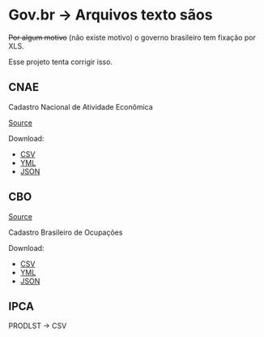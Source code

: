 Gov.br -> Arquivos texto sãos
======

~~Por algum motivo~~ (não existe motivo) o governo brasileiro tem fixação por XLS.

Esse projeto tenta corrigir isso.


## CNAE

Cadastro Nacional de Atividade Econômica

[Source](http://concla.ibge.gov.br/images/concla/downloads/Subclasses%20CNAE%202.2%20-%20Estrutura.xls)

Download:

- [CSV](https://github.com/fireho/govbr2txt/blob/master/readable/cnaes.csv)
- [YML](https://github.com/fireho/govbr2txt/blob/master/readable/cbos.yml)
- [JSON](https://github.com/fireho/govbr2txt/blob/master/readable/cbos.json)


## CBO

[Source](http://www.mtecbo.gov.br/cbosite/pages/downloads.jsf)

Cadastro Brasileiro de Ocupações


Download:

- [CSV](https://github.com/fireho/govbr2txt/blob/master/readable/cbos.csv)
- [YML](https://github.com/fireho/govbr2txt/blob/master/readable/cbos.yml)
- [JSON](https://github.com/fireho/govbr2txt/blob/master/readable/cbos.json)


## IPCA

PRODLST -> CSV
